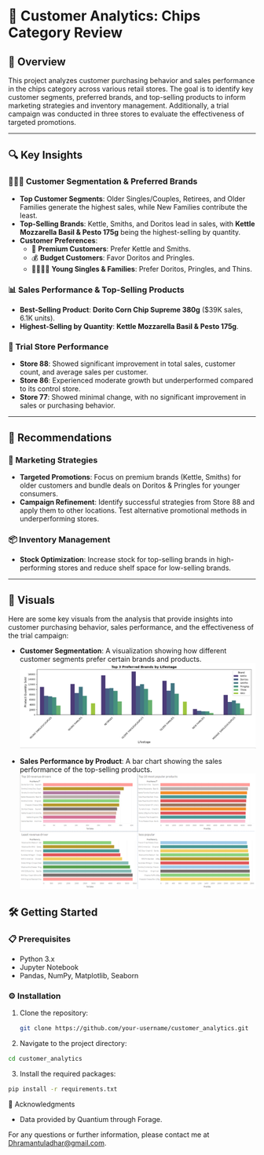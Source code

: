 # 🛒 Customer Analytics: Chips Category Review

## 📌 Overview
This project analyzes customer purchasing behavior and sales performance in the chips category across various retail stores. The goal is to identify key customer segments, preferred brands, and top-selling products to inform marketing strategies and inventory management. Additionally, a trial campaign was conducted in three stores to evaluate the effectiveness of targeted promotions.

---

## 🔍 Key Insights

### 🧑‍🤝‍🧑 Customer Segmentation & Preferred Brands
- **Top Customer Segments**: Older Singles/Couples, Retirees, and Older Families generate the highest sales, while New Families contribute the least.
- **Top-Selling Brands**: Kettle, Smiths, and Doritos lead in sales, with **Kettle Mozzarella Basil & Pesto 175g** being the highest-selling by quantity.
- **Customer Preferences**:
  - 🎩 **Premium Customers**: Prefer Kettle and Smiths.
  - 💰 **Budget Customers**: Favor Doritos and Pringles.
  - 👨‍👩‍👧‍👦 **Young Singles & Families**: Prefer Doritos, Pringles, and Thins.

### 📊 Sales Performance & Top-Selling Products
- **Best-Selling Product**: **Dorito Corn Chip Supreme 380g** ($39K sales, 6.1K units).
- **Highest-Selling by Quantity**: **Kettle Mozzarella Basil & Pesto 175g**.

### 🏪 Trial Store Performance
- **Store 88**: Showed significant improvement in total sales, customer count, and average sales per customer.
- **Store 86**: Experienced moderate growth but underperformed compared to its control store.
- **Store 77**: Showed minimal change, with no significant improvement in sales or purchasing behavior.

---

## 🚀 Recommendations

### 🎯 Marketing Strategies
- **Targeted Promotions**: Focus on premium brands (Kettle, Smiths) for older customers and bundle deals on Doritos & Pringles for younger consumers.
- **Campaign Refinement**: Identify successful strategies from Store 88 and apply them to other locations. Test alternative promotional methods in underperforming stores.

### 📦 Inventory Management
- **Stock Optimization**: Increase stock for top-selling brands in high-performing stores and reduce shelf space for low-selling brands.

---

## 🎨 Visuals
Here are some key visuals from the analysis that provide insights into customer purchasing behavior, sales performance, and the effectiveness of the trial campaign:

- **Customer Segmentation**: A visualization showing how different customer segments prefer certain brands and products.
  ![Customer Segmentation](https://github.com/ShramanTuladhar/Customer_analytics/blob/main/Customer_Analytics/Screenshot%202025-02-20%20132151.png)

- **Sales Performance by Product**: A bar chart showing the sales performance of the top-selling products.
  ![Sales Performance](https://github.com/ShramanTuladhar/Customer_analytics/blob/main/Customer_Analytics/Screenshot%202025-02-20%20120554.png)


## 🛠️ Getting Started

### 📋 Prerequisites
- Python 3.x
- Jupyter Notebook
- Pandas, NumPy, Matplotlib, Seaborn

### ⚙️ Installation
1. Clone the repository:
   ```bash
   git clone https://github.com/your-username/customer_analytics.git
   ```
   
2. Navigate to the project directory:
  ```bash
  cd customer_analytics
  ```

3. Install the required packages:

```bash
pip install -r requirements.txt
  ```


🙏 Acknowledgments

- Data provided by Quantium through Forage.

For any questions or further information, please contact me at Dhramantuladhar@gmail.com.

